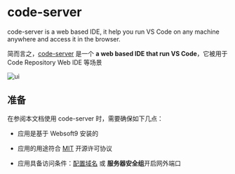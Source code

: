 # code-server

code-server is a web based IDE, it help you run VS Code on any machine anywhere and access it in the browser. 

简而言之，[code-server](https://coder.com/) 是一个 **a web based IDE that run VS Code**，它被用于 Code Repository Web IDE  等场景


![ui](https://libs.websoft9.com/Websoft9/DocsPicture/en/codeserver/codeserver-consolegui-websoft9.png)


## 准备

在参阅本文档使用 code-server 时，需要确保如下几点：

- 应用是基于 Websoft9 安装的

- 应用的用途符合 [MIT](https://opensource.org/licenses/MIT) 开源许可协议

- 应用具备访问条件：[配置域名](./guide/appsetdomain) 或 **服务器安全组**开启网外端口